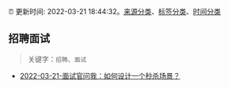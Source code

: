 :alarm_clock: 更新时间: 2022-03-21 18:44:32。[来源分类](../README.md)、[标签分类](../TAGS.md)、[时间分类](../TIMELINE.md)

## 招聘面试


> 关键字：`招聘`、`面试`



- [2022-03-21-面试官问我：如何设计一个秒杀场景？](https://toutiao.io/k/500rxou) 